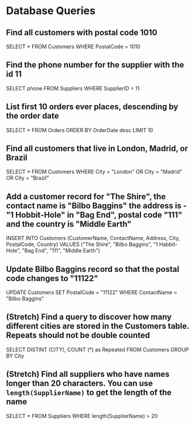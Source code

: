 # Database Queries

## Find all customers with postal code 1010
SELECT * FROM Customers WHERE PostalCode = 1010

## Find the phone number for the supplier with the id 11
SELECT phone FROM Suppliers WHERE SupplierID = 11

## List first 10 orders ever places, descending by the order date
SELECT * FROM Orders ORDER BY OrderDate desc LIMIT 10

## Find all customers that live in London, Madrid, or Brazil
SELECT * FROM Customers WHERE City = "London" OR City = "Madrid" OR City = "Brazil"

## Add a customer record for "The Shire", the contact name is "Bilbo Baggins" the address is -"1 Hobbit-Hole" in "Bag End", postal code "111" and the country is "Middle Earth"
INSERT INTO Customers (CustomerName, ContactName, Address, City, PostalCode, Country) VALUES ("The  Shire", "Bilbo Baggins", "1 Habbit-Hole", "Bag End", "111", "Middle Earth")

## Update Bilbo Baggins record so that the postal code changes to "11122"
UPDATE Customers SET PostalCode = "11122" WHERE ContactName = "Bilbo Baggins"

## (Stretch) Find a query to discover how many different cities are stored in the Customers table. Repeats should not be double counted
SELECT DISTINT (CITY), COUNT (*) as Repeated FROM Customers GROUP BY City

## (Stretch) Find all suppliers who have names longer than 20 characters. You can use `length(SupplierName)` to get the length of the name
SELECT * FROM Suppliers WHERE length(SupplierName) > 20
